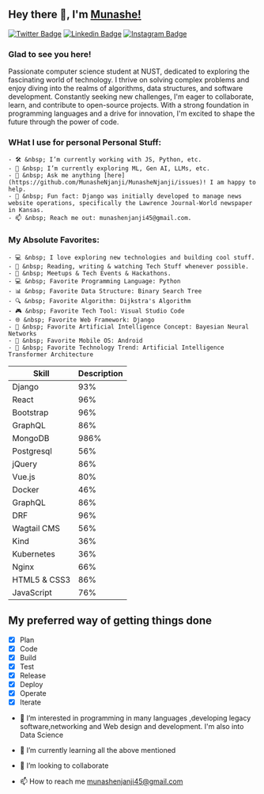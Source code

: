 ## Hey there 👋, I'm [Munashe!](https://github.com/MunasheNjanji/)

[![Twitter Badge](https://img.shields.io/badge/-Twitter-00acee?style=flat-square&logo=Twitter&logoColor=white)](https://twitter.com/munashe_njanji)
[![Linkedin Badge](https://img.shields.io/badge/-LinkedIn-0e76a8?style=flat-square&logo=Linkedin&logoColor=white)](https://linkedin.com/in/https://www.linkedin.com/in/munashe-njanji-9ab254174/)
[![Instagram Badge](https://img.shields.io/badge/-Instagram-e4405f?style=flat-square&logo=Instagram&logoColor=white)](https://instagram.com/MunasheNjanji/)

### Glad to see you here! &nbsp;

Passionate computer science student at NUST, dedicated to exploring the fascinating world of technology. I thrive on solving complex problems and enjoy diving into the realms of algorithms, data structures, and software development. Constantly seeking new challenges, I'm eager to collaborate, learn, and contribute to open-source projects. With a strong foundation in programming languages and a drive for innovation, I'm excited to shape the future through the power of code.

### WHat I use for personal Personal Stuff:
   
    - 🛠 &nbsp; I’m currently working with JS, Python, etc.
    - 🚀 &nbsp; I’m currently exploring ML, Gen AI, LLMs, etc.
    - 💬 &nbsp; Ask me anything [here](https://github.com/MunasheNjanji/MunasheNjanji/issues)! I am happy to help.
    - 👾 &nbsp; Fun fact: Django was initially developed to manage news website operations, specifically the Lawrence Journal-World newspaper in Kansas.
    - 📫 &nbsp; Reach me out: munashenjanji45@gmail.com.
### My Absolute Favorites:
    
    - 💻 &nbsp; I love exploring new technologies and building cool stuff.
    - 📰 &nbsp; Reading, writing & watching Tech Stuff whenever possible.
    - 🍕 &nbsp; Meetups & Tech Events & Hackathons.
    - 💻 &nbsp; Favorite Programming Language: Python
    - 📊 &nbsp; Favorite Data Structure: Binary Search Tree
    - 🔍 &nbsp; Favorite Algorithm: Dijkstra's Algorithm
    - 🎮 &nbsp; Favorite Tech Tool: Visual Studio Code
    - 🌐 &nbsp; Favorite Web Framework: Django
    - 🤖 &nbsp; Favorite Artificial Intelligence Concept: Bayesian Neural Networks
    - 📱 &nbsp; Favorite Mobile OS: Android
    - 🚀 &nbsp; Favorite Technology Trend: Artificial Intelligence Transformer Architecture
      
| Skill | Description |
| ----------- | ----------- |
| Django | 93% |
| React | 96% | 
| Bootstrap | 96% |
| GraphQL | 86% |
| MongoDB | 986% |
| Postgresql | 56% |
| jQuery | 86% |
| Vue.js | 80% |
| Docker | 46% |
| GraphQL | 86% |
| DRF | 96% |
| Wagtail CMS | 56% |
| Kind | 36% |
| Kubernetes | 36% |
| Nginx | 66% |
| HTML5 & CSS3 | 86% |
| JavaScript | 76% |

## My preferred way of getting things done

- [x] Plan
- [x] Code
- [x] Build 
- [x] Test
- [x] Release
- [x] Deploy
- [x] Operate
- [x] Iterate

- 👀 I’m interested in programming in many languages ,developing legacy software,networking and Web design and development. I'm also into Data Science  

- 🌱 I’m currently learning all the above mentioned 
- 💞️ I’m looking to collaborate 
- 📫 How to reach me munashenjanji45@gmail.com

<!---
MunasheNjanji/MunasheNjanji is a ✨ special ✨ repository because its `README.md` (this file) appears on your GitHub profile.
You can click the Preview link to take a look at your changes.
--->
